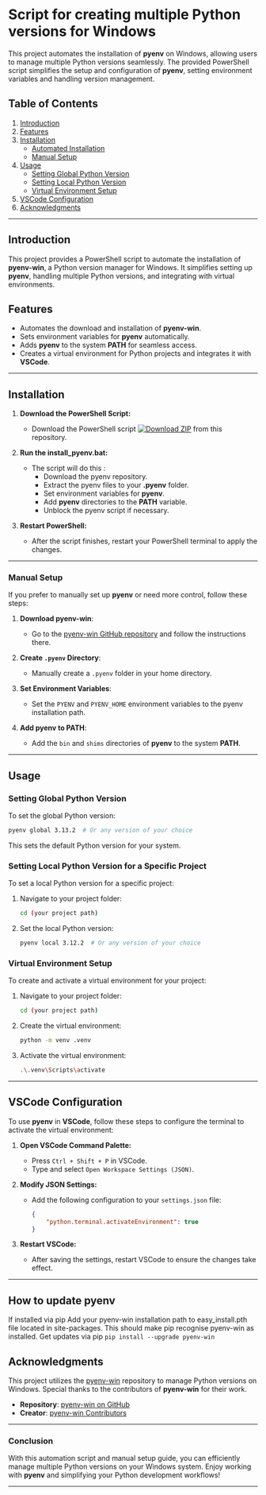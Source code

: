 # **Script for creating multiple Python versions for Windows**

This project automates the installation of **pyenv** on Windows, allowing users to manage multiple Python versions seamlessly. The provided PowerShell script simplifies the setup and configuration of **pyenv**, setting environment variables and handling version management.

## Table of Contents
1. [Introduction](#introduction)
2. [Features](#features)
3. [Installation](#installation)
   - [Automated Installation](#automated-installation)
   - [Manual Setup](#manual-setup)
4. [Usage](#usage)
   - [Setting Global Python Version](#setting-global-python-version)
   - [Setting Local Python Version](#setting-local-python-version)
   - [Virtual Environment Setup](#virtual-environment-setup)
5. [VSCode Configuration](#vscode-configuration)
6. [Acknowledgments](#acknowledgments)

---

## **Introduction**

This project provides a PowerShell script to automate the installation of **pyenv-win**, a Python version manager for Windows. It simplifies setting up **pyenv**, handling multiple Python versions, and integrating with virtual environments.

## **Features**
- Automates the download and installation of **pyenv-win**.
- Sets environment variables for **pyenv** automatically.
- Adds **pyenv** to the system **PATH** for seamless access.
- Creates a virtual environment for Python projects and integrates it with **VSCode**.

---

## **Installation**

1. **Download the PowerShell Script:**
   - Download the PowerShell script [![Download ZIP](https://img.shields.io/badge/Download%20ZIP-blue?style=for-the-badge)](https://github.com/mustafa-ali0/install-Multiple-Python-Versions/archive/refs/heads/main.zip) from this repository.

2. **Run the install_pyenv.bat:**
   - The script will do this :
     - Download the pyenv repository.
     - Extract the pyenv files to your **.pyenv** folder.
     - Set environment variables for **pyenv**.
     - Add **pyenv** directories to the **PATH** variable.
     - Unblock the pyenv script if necessary.

3. **Restart PowerShell:**
   - After the script finishes, restart your PowerShell terminal to apply the changes.

---

### **Manual Setup**

If you prefer to manually set up **pyenv** or need more control, follow these steps:

1. **Download pyenv-win**:
   - Go to the [pyenv-win GitHub repository](https://github.com/pyenv-win/pyenv-win) and follow the instructions there.

2. **Create `.pyenv` Directory**:
   - Manually create a `.pyenv` folder in your home directory.

3. **Set Environment Variables**:
   - Set the `PYENV` and `PYENV_HOME` environment variables to the pyenv installation path.

4. **Add pyenv to PATH**:
   - Add the `bin` and `shims` directories of **pyenv** to the system **PATH**.

---

## **Usage**

### **Setting Global Python Version**

To set the global Python version:

```bash
pyenv global 3.13.2  # Or any version of your choice
```

This sets the default Python version for your system.

### **Setting Local Python Version for a Specific Project**

To set a local Python version for a specific project:

1. Navigate to your project folder:
   ```bash
   cd (your project path)
   ```

2. Set the local Python version:
   ```bash
   pyenv local 3.12.2  # Or any version of your choice
   ```

### **Virtual Environment Setup**

To create and activate a virtual environment for your project:

1. Navigate to your project folder:
   ```bash
   cd (your project path)
   ```

2. Create the virtual environment:
   ```bash
   python -m venv .venv
   ```

3. Activate the virtual environment:
   ```bash
   .\.venv\Scripts\activate
   ```

---

## **VSCode Configuration**

To use **pyenv** in **VSCode**, follow these steps to configure the terminal to activate the virtual environment:

1. **Open VSCode Command Palette:**
   - Press `Ctrl + Shift + P` in VSCode.
   - Type and select `Open Workspace Settings (JSON)`.

2. **Modify JSON Settings:**
   - Add the following configuration to your `settings.json` file:
     ```json
     {
         "python.terminal.activateEnvironment": true
     }
     ```

3. **Restart VSCode:**
   - After saving the settings, restart VSCode to ensure the changes take effect.

---


## How to update pyenv
If installed via pip
Add your pyenv-win installation path to easy_install.pth file located in site-packages. This should make pip recognise pyenv-win as installed.
Get updates via pip 
``` pip install --upgrade pyenv-win ```

## **Acknowledgments**

This project utilizes the [pyenv-win](https://github.com/pyenv-win/pyenv-win) repository to manage Python versions on Windows. Special thanks to the contributors of **pyenv-win** for their work.

- **Repository**: [pyenv-win on GitHub](https://github.com/pyenv-win/pyenv-win)
- **Creator**: [pyenv-win Contributors](https://github.com/pyenv-win/pyenv-win/graphs/contributors)

---

### Conclusion

With this automation script and manual setup guide, you can efficiently manage multiple Python versions on your Windows system. Enjoy working with **pyenv** and simplifying your Python development workflows!

---
